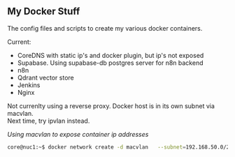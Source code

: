 ## My Docker Stuff

The config files and scripts to create my various docker containers.

Current:
 - CoreDNS with static ip's and docker plugin, but ip's not exposed
 - Supabase. Using supabase-db postgres server for n8n backend
 - n8n
 - Qdrant vector store
 - Jenkins
 - Nginx

Not currenlty using a reverse proxy. Docker host is in its own subnet via macvlan.  
Next time, try ipvlan instead.

*Using macvlan to expose container ip addresses*
```bash
core@nuc1:~$ docker network create -d macvlan   --subnet=192.168.50.0/24   --gateway=192.168.50.1   -o parent=eno1   macvlan_test
```
